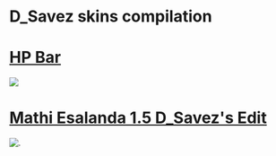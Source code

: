 # D_Savez skins compilation

# [HP Bar](https://i.imgur.com/HCaZBhN.png)
![](https://i.imgur.com/HCaZBhN.png)

# [Mathi Esalanda 1.5 D_Savez's Edit](https://vk.com/doc549599873_525233560)
![.](https://sun9-67.userapi.com/c853628/v853628347/157595/tCVIjqd26zQ.jpg)
